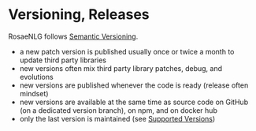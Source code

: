 <!--
Copyright 2021 Ludan Stoecklé
SPDX-License-Identifier: Apache-2.0
-->
# Versioning, Releases

RosaeNLG follows [Semantic Versioning](https://semver.org/).

- a new patch version is published usually once or twice a month to update third party libraries
- new versions often mix third party library patches, debug, and evolutions
- new versions are published whenever the code is ready (release often mindset)
- new versions are available at the same time as source code on GitHub (on a dedicated version branch), on npm, and on docker hub
- only the last version is maintained (see [Supported Versions](SECURITY.md#supported-versions))


